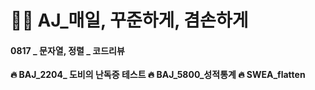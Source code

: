 # 👩‍🔬 AJ_매일, 꾸준하게, 겸손하게

#### 0817 _ 문자열, 정렬 _ 코드리뷰 

**🔥 BAJ_2204_ 도비의 난독증 테스트 
🔥 BAJ_5800_성적통계
🔥 SWEA_flatten**
